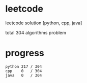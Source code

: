 # leetcode
leetcode solution [python, cpp, java]

total 304 algorithms problem
# progress	
	python 217 / 304
	cpp    0   / 304
	java   0   / 304


